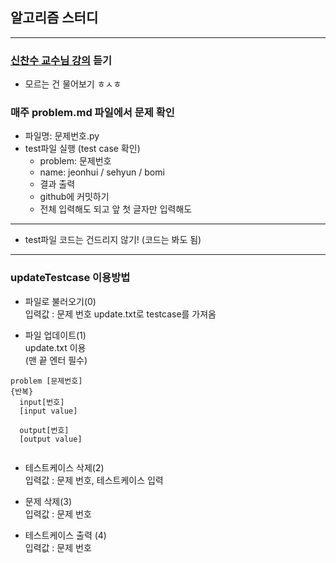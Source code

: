 ## 알고리즘 스터디

---
### [신찬수 교수님 강의](https://www.youtube.com/c/ChanSuShin) 듣기
- 모르는 건 물어보기 ㅎㅅㅎ

### 매주 problem.md 파일에서 문제 확인
- 파일명: 문제번호.py
- test파일 실행 (test case 확인)  
  - problem: 문제번호 
  - name: jeonhui / sehyun / bomi
  - 결과 출력
  - github에 커밋하기
  - 전체 입력해도 되고 앞 첫 글자만 입력해도 
  
---

- test파일 코드는 건드리지 않기! (코드는 봐도 됨)

---

### updateTestcase 이용방법
- 파일로 불러오기(0)  
입력값 : 문제 번호
update.txt로 testcase를 가져옴
  
  
- 파일 업데이트(1)  
update.txt 이용  
  (맨 끝 엔터 필수)
<pre><code>problem [문제번호]
{반복}
  input[번호]
  [input value]

  output[번호]
  [output value]

</code></pre>
  

- 테스트케이스 삭제(2)  
입력값 : 문제 번호, 테스트케이스 입력


- 문제 삭제(3)  
입력값 : 문제 번호

- 테스트케이스 출력 (4)  
입력값 : 문제 번호

